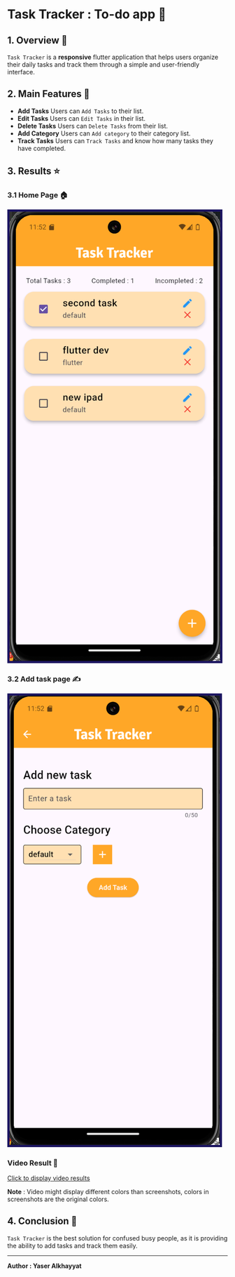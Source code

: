 # Task Tracker : To-do app 📓

## 1. Overview 📖
`Task Tracker` is a **responsive** flutter application that helps users organize their daily tasks and track them through a simple and user-friendly interface.

## 2. Main Features 📱
- **Add Tasks** Users can `Add Tasks` to their list.
- **Edit Tasks** Users can `Edit Tasks` in their list.
- **Delete Tasks** Users can `Delete Tasks` from their list.
- **Add Category** Users can `Add category` to their category list.
- **Track Tasks** Users can `Track Tasks` and know how many tasks they have completed.

## 3. Results ⭐

### 3.1 Home Page 🏠
<img src='./readme_media/home.png' alt='home' style='border:5px solid #1c1561'>

### 3.2 Add task page ✍️
<img src='./readme_media/add.png' alt='home' style='border:5px solid #1c1561'>

### Video Result 🎥
[Click to display video results](https://drive.google.com/file/d/1lqfnG1hygPNnk3fd3rXzI-oAGP9j5xeS/view?usp=sharing)

**Note** : Video might display different colors than screenshots, colors in screenshots are the original colors.

## 4. Conclusion 🏁
`Task Tracker` is the best solution for confused busy people, as it is providing the ability to add tasks and track them easily.

<hr>

**Author : Yaser Alkhayyat**